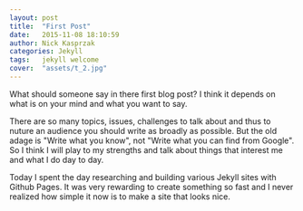 ```yaml
---
layout: post
title:  "First Post"
date:   2015-11-08 18:10:59
author: Nick Kasprzak
categories: Jekyll
tags:	jekyll welcome 
cover:  "assets/t_2.jpg"
---
```


What should someone say in there first blog post? I think it depends on what is on your mind and what you want to say. 

There are so many topics, issues, challenges to talk about and thus to nuture an audience you should write as broadly as possible. But the old adage is "Write what you know", not "Write what you can find from Google". So I think I will play to my strengths and talk about things that interest me and what I do day to day. 

Today I spent the day researching and building various Jekyll sites with Github Pages. It was very rewarding to create something so fast and I never realized how simple it now is to make a site that looks nice. 


